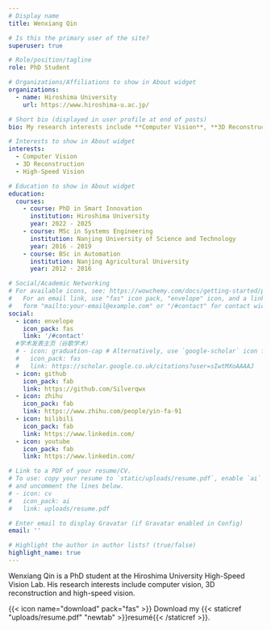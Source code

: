 ```yaml
---
# Display name
title: Wenxiang Qin

# Is this the primary user of the site?
superuser: true

# Role/position/tagline
role: PhD Student

# Organizations/Affiliations to show in About widget
organizations:
  - name: Hiroshima University
    url: https://www.hiroshima-u.ac.jp/

# Short bio (displayed in user profile at end of posts)
bio: My research interests include **Computer Vision**, **3D Reconstruction** and **High-Speed Vision**.

# Interests to show in About widget
interests:
  - Computer Vision
  - 3D Reconstruction
  - High-Speed Vision

# Education to show in About widget
education:
  courses:
    - course: PhD in Smart Innovation
      institution: Hiroshima University
      year: 2022 - 2025
    - course: MSc in Systems Engineering
      institution: Nanjing University of Science and Technology
      year: 2016 - 2019
    - course: BSc in Automation
      institution: Nanjing Agricultural University
      year: 2012 - 2016

# Social/Academic Networking
# For available icons, see: https://wowchemy.com/docs/getting-started/page-builder/#icons
#   For an email link, use "fas" icon pack, "envelope" icon, and a link in the
#   form "mailto:your-email@example.com" or "/#contact" for contact widget.
social:
  - icon: envelope
    icon_pack: fas
    link: '/#contact'
  #学术发表主页（谷歌学术）
  # - icon: graduation-cap # Alternatively, use `google-scholar` icon from `ai` icon pack
  #   icon_pack: fas
  #   link: https://scholar.google.co.uk/citations?user=sIwtMXoAAAAJ
  - icon: github
    icon_pack: fab
    link: https://github.com/Silverqwx
  - icon: zhihu
    icon_pack: fab
    link: https://www.zhihu.com/people/yin-fa-91
  - icon: bilibili
    icon_pack: fab
    link: https://www.linkedin.com/
  - icon: youtube
    icon_pack: fab
    link: https://www.linkedin.com/

# Link to a PDF of your resume/CV.
# To use: copy your resume to `static/uploads/resume.pdf`, enable `ai` icons in `params.toml`,
# and uncomment the lines below.
# - icon: cv
#   icon_pack: ai
#   link: uploads/resume.pdf

# Enter email to display Gravatar (if Gravatar enabled in Config)
email: ''

# Highlight the author in author lists? (true/false)
highlight_name: true
---
```


<!-- 首页的个人介绍 -->

Wenxiang Qin is a PhD student at the Hiroshima University High-Speed Vision Lab. His research interests include computer vision, 3D reconstruction and high-speed vision. 
<!-- He leads the Robotic Neurobiology group, which develops self-reconfiguring robots, systems of self-organizing robots, and mobile sensor networks. -->

<!-- Lorem ipsum dolor sit amet, consectetur adipiscing elit. Sed neque elit, tristique placerat feugiat ac, facilisis vitae arcu. Proin eget egestas augue. Praesent ut sem nec arcu pellentesque aliquet. Duis dapibus diam vel metus tempus vulputate. -->

{{< icon name="download" pack="fas" >}} Download my {{< staticref "uploads/resume.pdf" "newtab" >}}resumé{{< /staticref >}}.
